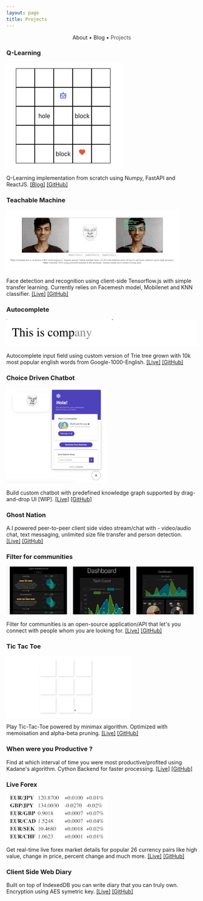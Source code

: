 ```yaml
---
layout: page
title: Projects
---
```


<section>
	<div style="text-align: center;">
		<span class="hlink " onclick="window.location='/whoami/'">About</span> • 
		<span class="hlink " onclick="window.location='/whoami/blog'">Blog</span> • 
		<span class="hlink " onclick="window.location='/whoami/projects'" style="color: rgba(0, 0, 0, 0.7)">Projects</span>
	</div>
	<div></div>
</section>

### Q-Learning

![](assets/blogs/rf/after.gif)

Q-Learning implementation from scratch using Numpy, FastAPI and ReactJS. [[Blog]](https://rakesh4real.github.io/whoami/q-learning) [[GitHub]](https://github.com/rakesh4real/game-one)

### Teachable Machine

![tm](assets/projs/teachablemachine.gif)

Face detection and recognition using client-side Tensorflow.js with simple transfer learning. Currently relies on Facemesh model, Mobilenet and KNN classifier. [[Live]](https://rakesh4real.github.io/face-recognition/) [[GitHub]](https://github.com/rakesh4real/face-recognition)

<div class="divider"></div>

### Autocomplete

![tm](assets/projs/autocomplete.gif)

Autocomplete input field using custom version of Trie tree grown with 10k most popular english words from Google-1000-English. [[Live]](https://incomplete-me.herokuapp.com/) [[GitHub]](https://github.com/rakesh4real/next-word-sentence-pred-api) 

<div class="divider"></div>

### Choice Driven Chatbot

![tm](assets/projs/cbot.gif)

Build custom chatbot with predefined knowledge graph supported by drag-and-drop UI [WIP]. [[Live]](https://rakesh4real.github.io/chatbot-api-demo/) [[GitHub]](https://github.com/rakesh4real/chatbot-api-demo/)

<div class="divider"></div>

### Ghost Nation
A.I powered peer-to-peer client side video stream/chat with - video/audio chat, text messaging, unlimited size file transfer and person detection. [[Live]](https://rakesh4real.github.io/P2P-V2/) [[GitHub]](https://github.com/rakesh4real/P2P-V2)

<div class="divider"></div>

### Filter for communities

![tm](assets/projs/filter.png)

Filter for communities is an open-source application/API that let's you connect with people whom you are looking for. [[Live]](https://vis-filter.herokuapp.com/) [[GitHub]](https://github.com/rakesh4real/FILTER)

<div class="divider"></div>

### Tic Tac Toe

![tm](assets/projs/ttt.gif)

Play Tic-Tac-Toe powered by minimax algorithm. Optimized with memoisation and alpha-beta pruning. [[Live]](https://rakesh4real.github.io/tictactoe/) [[GitHub]](https://github.com/rakesh4real/tictactoe)

<div class="divider"></div>

### When were you Productive ?
Find at which interval of time you were most productive/profited using Kadane's algorithm. Cython Backend for faster processing. [[Live]](https://max-ss.herokuapp.com/) [[GitHub]](https://github.com/rakesh4real/Kladane-MSS)

<div class="divider"></div>

### Live Forex

![tm](assets/projs/fx.gif)

Get real-time live forex market details for popular 26 currency pairs like high value, change in price, percent change and much more. [[Live]](https://realtime-forex.herokuapp.com/) [[GitHub]](https://github.com/rakesh4real/realtime-forex-api)

<div class="divider"></div>

### Client Side Web Diary
Built on top of IndexedDB you can write diary that you can truly own. Encryption using AES symetric key. [[Live]](http://rakesh4real.github.io/logs) [[GitHub]](https://github.com/rakesh4real/logs)

